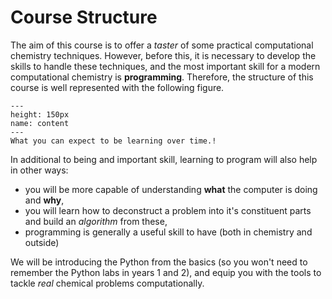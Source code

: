 # Course Structure

The aim of this course is to offer a *taster* of some practical computational chemistry techniques. 
However, before this, it is necessary to develop the skills to handle these techniques, and the most important skill for a modern computational chemistry is **programming**. 
Therefore, the structure of this course is well represented with the following figure. 

```{figure} ./images/content.png.png
---
height: 150px
name: content
---
What you can expect to be learning over time.!
```

In additional to being and important skill, learning to program will also help in other ways:
- you will be more capable of understanding **what** the computer is doing and **why**, 
- you will learn how to deconstruct a problem into it's constituent parts and build an *algorithm* from these, 
- programming is generally a useful skill to have (both in chemistry and outside)

We will be introducing the Python from the basics (so you won't need to remember the Python labs in years 1 and 2), and equip you with the tools to tackle *real* chemical problems computationally. 